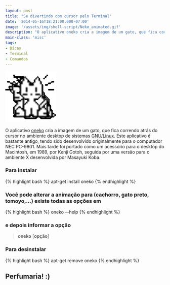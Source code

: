 ```yaml
---
layout: post
title: "Se divertindo com cursor pelo Terminal"
date: '2014-05-16T18:21:00.000-07:00'
image: '/assets/img/shell-script/Neko_animated.gif'
description: "O aplicativo oneko cria a imagem de um gato, que fica correndo  atrás do cursor no ambiente desktop de sistemas GNU/Linux."
main-class: 'misc'
tags:
- Dicas
- Terminal
- Comandos
---
```

![Se divertindo com cursor pelo Terminal](/assets/img/shell-script/Neko_animated.gif "Se divertindo com cursor pelo Terminal")

O aplicativo [oneko](http://en.wikipedia.org/wiki/Neko_%28computer_program%29) cria a imagem de um gato, que fica correndo  atrás do cursor no ambiente desktop de sistemas [GNU/Linux](http://www.terminalroot.com.br/shell/). Este  aplicativo é bastante antigo, tendo sido desenvolvido originalmente para  o computador NEC PC-9801. Mais tarde foi portado como um acessório para  o desktop do Macintosh, em 1989, por Kenji Gotoh, seguida por uma  versão para o ambiente X desenvolvida por Masayuki Koba.

### Para instalar
{% highlight bash %}
apt-get install oneko
{% endhighlight %}

### Você pode alterar a animação para (cachorro, gato preto, tomoyo,…) existe todas as opções em
{% highlight bash %}
oneko --help
{% endhighlight %}

### e depois informar a opção

> __oneko__ [__opção__]


### Para desinstalar
{% highlight bash %}
apt-get remove oneko
{% endhighlight %}

## Perfumaria! :)

<script async src="https://pagead2.googlesyndication.com/pagead/js/adsbygoogle.js"></script>

<!-- Informat -->
<ins class="adsbygoogle"
 style="display:block"
 data-ad-client="ca-pub-2838251107855362"
 data-ad-slot="2327980059"
 data-ad-format="auto"
 data-full-width-responsive="true"></ins>

<script>
(adsbygoogle = window.adsbygoogle || []).push({});
</script>

